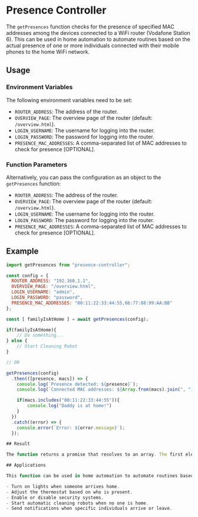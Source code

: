 # Presence Controller

The `getPresences` function checks for the presence of specified MAC addresses among the devices connected to a WiFi router (Vodafone Station 6). This can be used in home automation to automate routines based on the actual presence of one or more individuals connected with their mobile phones to the home WiFi network.

## Usage

### Environment Variables

The following environment variables need to be set:

- `ROUTER_ADDRESS`: The address of the router.
- `OVERVIEW_PAGE`: The overview page of the router (default: `/overview.html`).
- `LOGIN_USERNAME`: The username for logging into the router.
- `LOGIN_PASSWORD`: The password for logging into the router.
- `PRESENCE_MAC_ADDRESSES`: A comma-separated list of MAC addresses to check for presence [OPTIONAL].

### Function Parameters

Alternatively, you can pass the configuration as an object to the `getPresences` function:

- `ROUTER_ADDRESS`: The address of the router.
- `OVERVIEW_PAGE`: The overview page of the router (default: `/overview.html`).
- `LOGIN_USERNAME`: The username for logging into the router.
- `LOGIN_PASSWORD`: The password for logging into the router.
- `PRESENCE_MAC_ADDRESSES`: A comma-separated list of MAC addresses to check for presence [OPTIONAL].

## Example

```javascript
import getPresences from "presence-controller";

const config = {
  ROUTER_ADDRESS: "192.168.1.1",
  OVERVIEW_PAGE: "/overview.html",
  LOGIN_USERNAME: "admin",
  LOGIN_PASSWORD: "password",
  PRESENCE_MAC_ADDRESSES: "00:11:22:33:44:55,66:77:88:99:AA:BB"
};

const [ familyIsAtHome ] = await getPresences(config);

if(familyIsAtHome){
    // Do something...
} else {
    // Start Cleaning Robot
}

// OR

getPresences(config)
  .then(([presence, macs]) => {
    console.log(`Presence detected: ${presence}`);
    console.log(`Connected MAC addresses: ${Array.from(macs).join(", ")}`);

    if(macs.includes("00:11:22:33:44:55")){
        console.log("Daddy is at home!")
    }
  })
  .catch((error) => {
    console.error(`Error: ${error.message}`);
  });

## Result

The function returns a promise that resolves to an array. The first element is a boolean value indicating whether all specified MAC addresses are present among the connected devices. The second element is a set containing all the MAC addresses found among the connected devices.

## Applications

This function can be used in home automation to automate routines based on the actual presence of one or more individuals connected with their mobile phones to the home WiFi network. For example, you can use it to:

- Turn on lights when someone arrives home.
- Adjust the thermostat based on who is present.
- Enable or disable security systems.
- Start automatic cleaning robots when no one is home.
- Send notifications when specific individuals arrive or leave.
```
